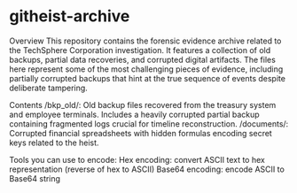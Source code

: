 # githeist-archive

Overview
This repository contains the forensic evidence archive related to the TechSphere Corporation investigation. It features a collection of old backups, partial data recoveries, and corrupted digital artifacts. The files here represent some of the most challenging pieces of evidence, including partially corrupted backups that hint at the true sequence of events despite deliberate tampering.

Contents
/bkp_old/: Old backup files recovered from the treasury system and employee terminals. Includes a heavily corrupted partial backup containing fragmented logs crucial for timeline reconstruction.
/documents/: Corrupted financial spreadsheets with hidden formulas encoding secret keys related to the heist.


Tools you can use to encode:
Hex encoding: convert ASCII text to hex representation (reverse of hex to ASCII)
Base64 encoding: encode ASCII to Base64 string

